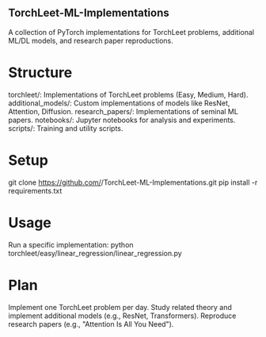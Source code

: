 ## TorchLeet-ML-Implementations
A collection of PyTorch implementations for TorchLeet problems, additional ML/DL models, and research paper reproductions.

# Structure

torchleet/: Implementations of TorchLeet problems (Easy, Medium, Hard).
additional_models/: Custom implementations of models like ResNet, Attention, Diffusion.
research_papers/: Implementations of seminal ML papers.
notebooks/: Jupyter notebooks for analysis and experiments.
scripts/: Training and utility scripts.

# Setup
git clone https://github.com/<your-username>/TorchLeet-ML-Implementations.git
pip install -r requirements.txt

# Usage
   Run a specific implementation:
python torchleet/easy/linear_regression/linear_regression.py

# Plan

Implement one TorchLeet problem per day.
Study related theory and implement additional models (e.g., ResNet, Transformers).
Reproduce research papers (e.g., "Attention Is All You Need").



